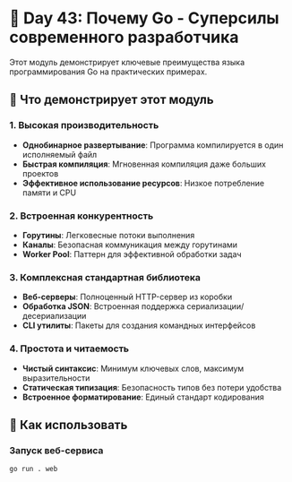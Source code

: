 # 🚀 Day 43: Почему Go - Суперсилы современного разработчика

Этот модуль демонстрирует ключевые преимущества языка программирования Go на практических примерах.

## 🎯 Что демонстрирует этот модуль

### 1. Высокая производительность
- **Однобинарное развертывание**: Программа компилируется в один исполняемый файл
- **Быстрая компиляция**: Мгновенная компиляция даже больших проектов
- **Эффективное использование ресурсов**: Низкое потребление памяти и CPU

### 2. Встроенная конкурентность
- **Горутины**: Легковесные потоки выполнения
- **Каналы**: Безопасная коммуникация между горутинами
- **Worker Pool**: Паттерн для эффективной обработки задач

### 3. Комплексная стандартная библиотека
- **Веб-серверы**: Полноценный HTTP-сервер из коробки
- **Обработка JSON**: Встроенная поддержка сериализации/десериализации
- **CLI утилиты**: Пакеты для создания командных интерфейсов

### 4. Простота и читаемость
- **Чистый синтаксис**: Минимум ключевых слов, максимум выразительности
- **Статическая типизация**: Безопасность типов без потери удобства
- **Встроенное форматирование**: Единый стандарт кодирования

## 🚀 Как использовать

### Запуск веб-сервиса
```bash
go run . web